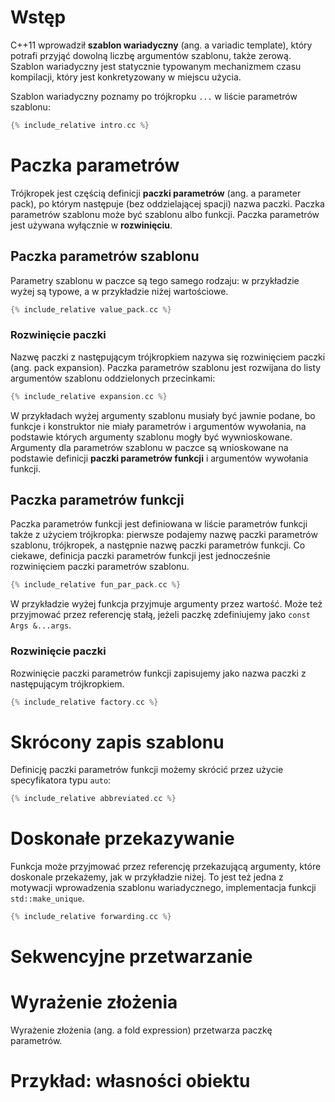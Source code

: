 # Wstęp

C++11 wprowadził **szablon wariadyczny** (ang. a variadic template),
który potrafi przyjąć dowolną liczbę argumentów szablonu, także
zerową.  Szablon wariadyczny jest statycznie typowanym mechanizmem
czasu kompilacji, który jest konkretyzowany w miejscu użycia.

Szablon wariadyczny poznamy po trójkropku `...` w liście parametrów
szablonu:

```cpp
{% include_relative intro.cc %}
```

# Paczka parametrów

Trójkropek jest częścią definicji **paczki parametrów** (ang. a
parameter pack), po którym następuje (bez oddzielającej spacji) nazwa
paczki.  Paczka parametrów szablonu może być szablonu albo funkcji.
Paczka parametrów jest używana wyłącznie w **rozwinięciu**.

## Paczka parametrów szablonu

Parametry szablonu w paczce są tego samego rodzaju: w przykładzie
wyżej są typowe, a w przykładzie niżej wartościowe.

```cpp
{% include_relative value_pack.cc %}
```

### Rozwinięcie paczki

Nazwę paczki z następującym trójkropkiem nazywa się rozwinięciem
paczki (ang. pack expansion).  Paczka parametrów szablonu jest
rozwijana do listy argumentów szablonu oddzielonych przecinkami:

```cpp
{% include_relative expansion.cc %}
```

W przykładach wyżej argumenty szablonu musiały być jawnie podane, bo
funkcje i konstruktor nie miały parametrów i argumentów wywołania, na
podstawie których argumenty szablonu mogły być wywnioskowane.
Argumenty dla parametrów szablonu w paczce są wnioskowane na podstawie
definicji **paczki parametrów funkcji** i argumentów wywołania
funkcji.

## Paczka parametrów funkcji

Paczka parametrów funkcji jest definiowana w liście parametrów funkcji
także z użyciem trójkropka: pierwsze podajemy nazwę paczki parametrów
szablonu, trójkropek, a następnie nazwę paczki parametrów funkcji.  Co
ciekawe, definicja paczki parametrów funkcji jest jednocześnie
rozwinięciem paczki parametrów szablonu.

```cpp
{% include_relative fun_par_pack.cc %}
```

W przykładzie wyżej funkcja przyjmuje argumenty przez wartość.  Może
też przyjmować przez referencję stałą, jeżeli paczkę zdefiniujemy jako
`const Args &...args`.

### Rozwinięcie paczki

Rozwinięcie paczki parametrów funkcji zapisujemy jako nazwa paczki z
następującym trójkropkiem.

```cpp
{% include_relative factory.cc %}
```

# Skrócony zapis szablonu

Definicję paczki parametrów funkcji możemy skrócić przez użycie
specyfikatora typu `auto`:

```cpp
{% include_relative abbreviated.cc %}
```

# Doskonałe przekazywanie

Funkcja może przyjmować przez referencję przekazującą argumenty, które
doskonale przekażemy, jak w przykładzie niżej.  To jest też jedna z
motywacji wprowadzenia szablonu wariadycznego, implementacja funkcji
`std::make_unique`.

```cpp
{% include_relative forwarding.cc %}
```

# Sekwencyjne przetwarzanie

# Wyrażenie złożenia

Wyrażenie złożenia (ang. a fold expression) przetwarza paczkę
parametrów.

# Przykład: własności obiektu

